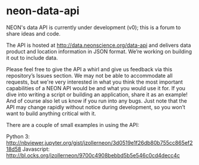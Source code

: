 # neon-data-api

NEON's data API is currently under development (v0); this is a forum to share ideas and code.

The API is hosted at http://data.neonscience.org/data-api and delivers data product and location information in JSON format. We’re working on building it out to include data.

Please feel free to give the API a whirl and give us feedback via this repository’s Issues section. We may not be able to accommodate all requests, but we're very interested in what you think the most important capabilities of a NEON API would be and what you would use it for. If you dive into writing a script or building an application, share it as an example! And of course also let us know if you run into any bugs. Just note that the API may change rapidly without notice during development, so you won’t want to build anything critical with it.

There are a couple of small examples in using the API:

Python 3: http://nbviewer.jupyter.org/gist/jzollerneon/3d0519e1f26db80b755cc865ef218d58
Javascript: http://bl.ocks.org/jzollerneon/9700c4908bebbd5b5e546c0cd4decc4c
